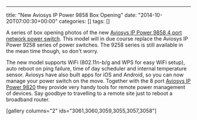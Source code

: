 ---
title: "New Aviosys IP Power 9858 Box Opening"
date: "2014-10-20T07:00:30+00:00"
categories: []
tags: []

A series of box opening photos of the new <a href="http://www.openxtra.co.uk/p/aviosys-ip-power-switch-9858dx-4-port-wifi">Aviosys IP Power 9858 4 port network power switch</a>. This model will in due course replace the Aviosys IP Power 9258 series of power switches. The 9258 series is still available in the mean time though, so don't worry.

The new model supports WiFi (802.11n-b/g and WPS for easy WiFi setup), auto reboot on ping failure, time of day scheduler and internal temperature sensor. Aviosys have also built apps for iOS and Android, so you can now manage your power switch on the move. Together with the 8 port <a href="http://techteapot.com/aviosys-9820-box-opening/">Aviosys IP Power 9820</a> they provide very handy tools for remote power management of devices. Say goodbye to travelling to a remote site just to reboot a broadband router.

[gallery columns="2" ids="3061,3060,3059,3055,3057,3058"]


